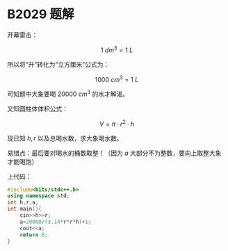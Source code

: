 # B2029 题解

开幕雷击：

$$1\ dm^3=1\ L$$

所以将“升”转化为“立方厘米”公式为：

$$1000\ cm^3=1\ L$$

可知题中大象要喝 $20000\ cm^3$ 的水才解渴。

又知圆柱体体积公式：

$$V=\pi·r^2·h$$

现已知 $h,r$ 以及总喝水数，求大象喝水数。

易错点：最后要对喝水的桶数取整！（因为 $a$ 大部分不为整数，要向上取整大象才能喝饱）

上代码：

```cpp
#include<bits/stdc++.h>
using namespace std;
int h,r,a;
int main(){
	cin>>h>>r;
	a=20000/(3.14*r*r*h)+1;
	cout<<a;
	return 0;
}
```